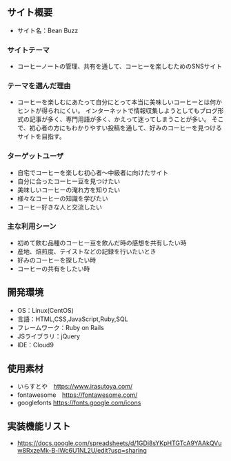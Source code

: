 #

## サイト概要
- サイト名：Bean Buzz


### サイトテーマ
- コーヒーノートの管理、共有を通して、コーヒーを楽しむためのSNSサイト


### テーマを選んだ理由
- コーヒーを楽しむにあたって自分にとって本当に美味しいコーヒーとは何かヒントが得られにくい。
インターネットで情報収集しようとしてもブログ形式の記事が多く、専門用語が多く、かえって迷ってしまうことが多い。
そこで、初心者の方にもわかりやすい投稿を通して、好みのコーヒーを見つけるサイトを目指す。
​
### ターゲットユーザ
- 自宅でコーヒーを楽しむ初心者～中級者に向けたサイト
- 自分に合ったコーヒー豆を見つけたい
- 美味しいコーヒーの淹れ方を知りたい
- 様々なコーヒーの知識を学びたい
- コーヒー好きな人と交流したい


### 主な利用シーン
- 初めて飲む品種のコーヒー豆を飲んだ時の感想を共有したい時
- 産地、焙煎度、テイストなどの記録を行いたいとき
- 好みのコーヒーを探したい時
- コーヒーの共有をしたい時
​

## 開発環境
- OS：Linux(CentOS)
- 言語：HTML,CSS,JavaScript,Ruby,SQL
- フレームワーク：Ruby on Rails
- JSライブラリ：jQuery
- IDE：Cloud9
​
## 使用素材
- いらすとや　https://www.irasutoya.com/
- fontawesome　https://fontawesome.com/
- googlefonts https://fonts.google.com/icons
 
## 実装機能リスト
- https://docs.google.com/spreadsheets/d/1GDi8sYKpHTGTcA9YAAkQVuw8RxzeMk-B-lWc6U1NL2U/edit?usp=sharing
